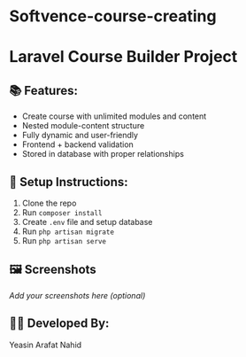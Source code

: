 # Softvence-course-creating


# Laravel Course Builder Project

## 📚 Features:
- Create course with unlimited modules and content
- Nested module-content structure
- Fully dynamic and user-friendly
- Frontend + backend validation
- Stored in database with proper relationships

## 🚀 Setup Instructions:
1. Clone the repo
2. Run `composer install`
3. Create `.env` file and setup database
4. Run `php artisan migrate`
5. Run `php artisan serve`

## 🖼️ Screenshots
_Add your screenshots here (optional)_

## 👨‍💻 Developed By:
Yeasin Arafat Nahid
